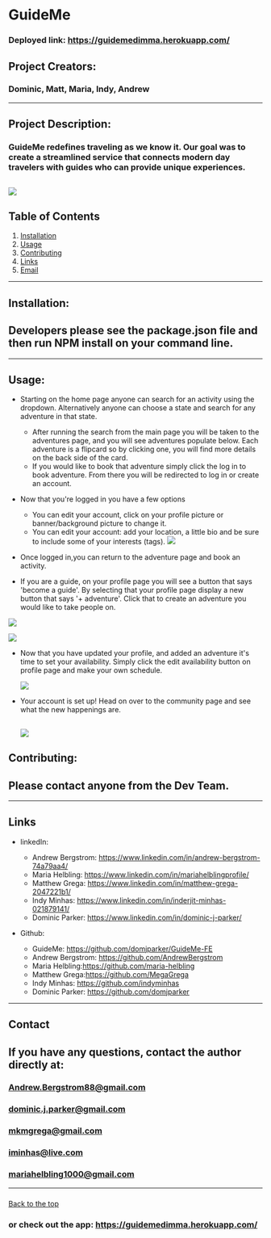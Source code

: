   # GuideMe
### Deployed link: https://guidemedimma.herokuapp.com/
  ## Project Creators: 
  ### Dominic, Matt, Maria, Indy, Andrew
---
  
  ## Project Description:
  ### GuideMe redefines traveling as we know it. Our goal was to create a streamlined service that connects modern day travelers with guides who can provide unique experiences. 

  ![](public/guideme.jpg)
---
 
  ## Table of Contents
  1. [Installation](#Installation)
  2. [Usage](#Usage)
  3. [Contributing](#Contributing)
  4. [Links](#Links)
  5. [Email](#Contact)
  
  ---

  ## Installation:
  ## Developers please see the package.json file and then run NPM install on your command line.

  ---      

  ## Usage:

  * Starting on the home page anyone can search for an activity using the dropdown. Alternatively anyone can  choose a state and search for any adventure in that state. 
    * After running the search from the main page you will be taken to the adventures page, and you will see adventures populate below. Each adventure is a flipcard so by clicking one, you will find more details on the back side of the card. 
    * If you would like to book that adventure simply click the log in to book adventure. From there you will be redirected to log in or create an account.
  * Now that you're logged in you have a few options 
    * You can edit your account, click on your profile picture or banner/background picture to change it.
    * You  can edit your account: add your location, a little bio and be sure to include some of your interests (tags). 
    ![](public/profileupdate.jpg)

  * Once logged in,you can return to the adventure page and book an activity. 

  * If you are a guide, on your profile page you will see a button that says 'become a guide'. By selecting that your profile page display a new button that says '+ adventure'. Click that to create an adventure you would like to take people on. 

  ![](public/guideprofile.jpg)

  ![](public/adventureform.jpg)

* Now that you have updated your profile, and added an adventure it's time to set your availability. Simply click the edit availability button on profile page and make your own schedule. 

  ![](public/calendar.jpg)

* Your account is set up! Head on over to the community page and see what the new happenings are. 

  ![](public/communitypage.jpg)
  ---
 
 ## Contributing:
 ## Please contact anyone from the Dev Team.
---

 ## Links

  * linkedIn: 
    * Andrew Bergstrom: https://www.linkedin.com/in/andrew-bergstrom-74a79aa4/ 
    * Maria Helbling: https://www.linkedin.com/in/mariahelblingprofile/
    * Matthew Grega: https://www.linkedin.com/in/matthew-grega-2047221b1/
    * Indy Minhas: https://www.linkedin.com/in/inderjit-minhas-021879141/
    * Dominic Parker:  https://www.linkedin.com/in/dominic-j-parker/

        
  * Github:
    * GuideMe: https://github.com/domjparker/GuideMe-FE
    * Andrew Bergstrom: https://github.com/AndrewBergstrom 
    * Maria Helbling:https://github.com/maria-helbling
    * Matthew Grega:https://github.com/MegaGrega
    * Indy Minhas: https://github.com/indyminhas
    * Dominic Parker: https://github.com/domjparker


  ---

  ## Contact
 
  ## If you have any questions, contact the author directly at: 
  ### Andrew.Bergstrom88@gmail.com 
  ### dominic.j.parker@gmail.com
  ### mkmgrega@gmail.com
  ### iminhas@live.com
  ### mariahelbling1000@gmail.com

---
### 
  [Back to the top](#GuideMe)
### or check out the app: https://guidemedimma.herokuapp.com/
  
  




